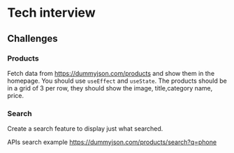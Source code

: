 # Tech interview

## Challenges

### Products

Fetch data from https://dummyjson.com/products and show them in the homepage.
You should use `useEffect` and `useState`.
The products should be in a grid of 3 per row, they should show the image, title,category name, price.

### Search

Create a search feature to display just what searched.

APIs search example
https://dummyjson.com/products/search?q=phone